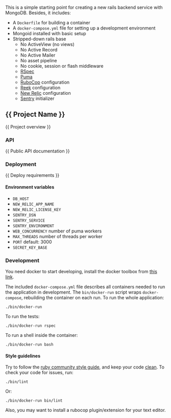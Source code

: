 This is a simple starting point for creating a new rails backend service with MongoDB. Besides, it includes:

- A `Dockerfile` for building a container
- A `docker-compose.yml` file for setting up a development environment
- Mongoid installed with basic setup
- Stripped-down rails base
  - No ActiveView (no views)
  - No Active Record
  - No Active Mailer
  - No asset pipeline
  - No cookie, session or flash middleware
  - [RSpec](https://github.com/rspec/rspec-rails)
  - [Puma](https://github.com/puma/puma)
  - [RuboCop](https://github.com/bbatsov/rubocop) configuration
  - [Reek](https://github.com/troessner/reek) configuration
  - [New Relic](http://newrelic.com/) configuration
  - [Sentry](https://github.com/getsentry/sentry) initializer


{{ Project Name }}
------------------

{{ Project overview }}


### API

{{ Public API documentation }}


### Deployment

{{ Deploy requirements }}

#### Environment variables

- `DB_HOST`
- `NEW_RELIC_APP_NAME`
- `NEW_RELIC_LICENSE_KEY`
- `SENTRY_DSN`
- `SENTRY_SERVICE`
- `SENTRY_ENVIRONMENT`
- `WEB_CONCURRENCY` number of puma workers
- `MAX_THREADS` number of threads per worker
- `PORT` default: 3000
- `SECRET_KEY_BASE`


### Development

You need docker to start developing, install the docker toolbox from [this link][docker-toolbox].

The included `docker-compose.yml` file describes all containers needed to run
the application in development. The `bin/docker-run` script wraps
`docker-compose`, rebuilding the container on each run. To run the whole
application:

    ./bin/docker-run

To run the tests:

    ./bin/docker-run rspec

To run a shell inside the container:

    ./bin/docker-run bash


#### Style guidelines

Try to follow the [ruby community style guide][ruby-style], and keep your code
[clean][code-smells]. To check your code for issues, run:

    ./bin/lint

Or:

    ./bin/docker-run bin/lint

Also, you may want to install a rubocop plugin/extension for your text editor.

[docker-toolbox]: https://www.docker.com/docker-toolbox
[ruby-style]:     https://github.com/bbatsov/ruby-style-guide
[code-smells]:    https://github.com/troessner/reek/wiki/Code-Smells
